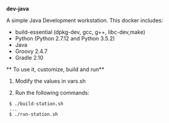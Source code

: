 **dev-java**

A simple Java Development workstation. This docker includes:

  - build-essential (dpkg-dev, gcc, g++, libc-dev,make)
  - Python (Python 2.7.12 and Python 3.5.2)
  - Java
  - Groovy 2.4.7
  - Gradle 2.10


** To use it, customize, build and run**
1. Modify the values in vars.sh

2. Run the following commands:
  ```
   $ ./build-station.sh
   ...
   $ ./run-station.sh
  ```
